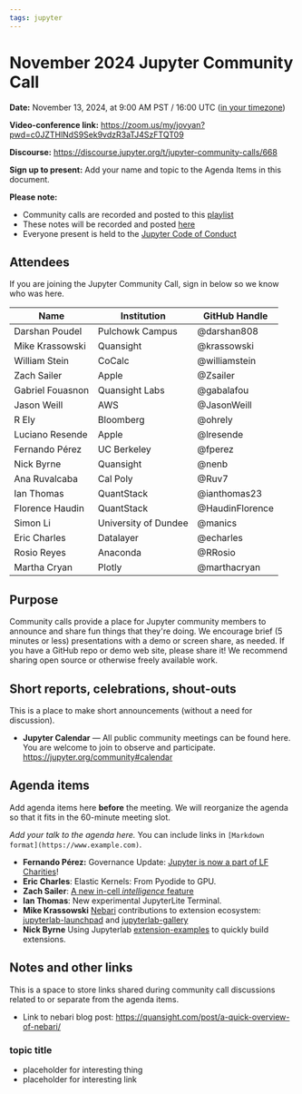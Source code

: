 ```yaml
---
tags: jupyter
---
```

# November 2024 Jupyter Community Call

**Date:** November 13, 2024, at 9:00 AM PST / 16:00 UTC ([in your timezone](https://arewemeetingyet.com/Los%20Angeles/2024-11-13/9:00/Jupyter%20Community%20Call))

**Video-conference link:** https://zoom.us/my/jovyan?pwd=c0JZTHlNdS9Sek9vdzR3aTJ4SzFTQT09

**Discourse:** https://discourse.jupyter.org/t/jupyter-community-calls/668

**Sign up to present:** Add your name and topic to the Agenda Items in this document.

**Please note:**
- Community calls are recorded and posted to this [playlist](https://www.youtube.com/playlist?list=PLUrHeD2K9Cmkoamm4NjLmvXC4Y6E1o8SP)
- These notes will be recorded and posted [here](https://jupyter.readthedocs.io/en/latest/community/community-call-notes/index.html)
- Everyone present is held to the [Jupyter Code of Conduct](https://jupyter.org/conduct)

## Attendees

If you are joining the Jupyter Community Call, sign in below so we know who was here.

|   Name   |           Institution     | GitHub Handle                     |
|----------|---------------------------|-----------------------------------|
|Darshan Poudel |Pulchowk Campus |@darshan808 |
| Mike Krassowski | Quansight | @krassowski |
|William Stein | CoCalc | @williamstein |
| Zach Sailer | Apple | @Zsailer |
| Gabriel Fouasnon | Quansight Labs | @gabalafou |
| Jason Weill | AWS | @JasonWeill |
| R Ely | Bloomberg | @ohrely |
| Luciano Resende | Apple | @lresende  |
| Fernando Pérez| UC Berkeley | @fperez |
| Nick Byrne | Quansight | @nenb |
| Ana Ruvalcaba | Cal Poly | @Ruv7  |
| Ian Thomas | QuantStack | @ianthomas23 |
| Florence Haudin | QuantStack | @HaudinFlorence |
| Simon Li | University of Dundee | @manics |
| Eric Charles | Datalayer | @echarles |
| Rosio Reyes | Anaconda | @RRosio |
| Martha Cryan | Plotly | @marthacryan |

## Purpose

Community calls provide a place for Jupyter community members to announce and share fun things that they're doing. We encourage brief (5 minutes or less) presentations with a demo or screen share, as needed. If you have a GitHub repo or demo web site, please share it! We recommend sharing open source or otherwise freely available work.


## Short reports, celebrations, shout-outs

This is a place to make short announcements (without a need for discussion). 

* **Jupyter Calendar** — All public community meetings can be found here. You are welcome to join to observe and participate. https://jupyter.org/community#calendar

## Agenda items

Add agenda items here **before** the meeting. We will reorganize the agenda so that it fits in the 60-minute meeting slot.

_Add your talk to the agenda here._ You can include links in `[Markdown format](https://www.example.com)`.

* **Fernando Pérez:** Governance Update: [Jupyter is now a part of LF Charities](https://blog.jupyter.org/project-jupyter-joins-lf-charities-6daa30a46dab)!
* **Eric Charles**: Elastic Kernels: From Pyodide to GPU.
* **Zach Sailer**: [A new in-cell _intelligence_ feature](https://github.com/Zsailer/jupyterlab-magic-wand)
* **Ian Thomas**: New experimental JupyterLite Terminal.
* **Mike Krassowski** [Nebari][nebari] contributions to extension ecosystem: [jupyterlab-launchpad][launchpad] and [jupyterlab-gallery][gallery]
* **Nick Byrne** Using Jupyterlab [extension-examples][examples] to quickly build extensions.

[nebari]: https://www.nebari.dev/
[launchpad]: https://github.com/nebari-dev/jupyterlab-launchpad
[gallery]: https://github.com/nebari-dev/jupyterlab-gallery
[examples]: https://github.com/jupyterlab/extension-examples

## Notes and other links

This is a space to store links shared during community call discussions related to or separate from the agenda items.

- Link to nebari blog post: https://quansight.com/post/a-quick-overview-of-nebari/

### topic title

* placeholder for interesting thing 
* placeholder for interesting link


